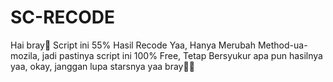 # SC-RECODE
Hai bray🌝  Script ini 55% Hasil Recode Yaa, Hanya Merubah Method-ua-mozila, jadi pastinya script ini 100% Free,  Tetap Bersyukur apa pun hasilnya yaa,  okay,   janggan lupa starsnya yaa bray🙉🙉

